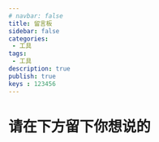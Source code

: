 ```yaml
---
# navbar: false
title: 留言板
sidebar: false
categories:
 - 工具
tags:
 - 工具
description: true
publish: true
keys : 123456
---
```



# 请在下方留下你想说的

<comments />